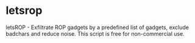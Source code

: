# letsrop
letsROP - Exfiltrate ROP gadgets by a predefined list of gadgets, exclude badchars and reduce noise. This script is free for non-commercial use.
